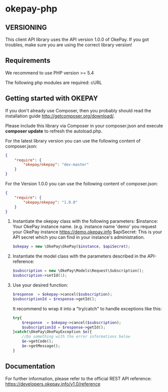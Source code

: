okepay-php
===========

VERSIONING
----------

This client API library uses the API version 1.0.0 of OkePay. If you got troubles, make sure you are using the correct library version!

Requirements
------------
We recommend to use PHP version >= 5.4

The following php modules are required: cURL

Getting started with OKEPAY
----------------------------
If you don't already use Composer, then you probably should read the installation guide http://getcomposer.org/download/.

Please include this library via Composer in your composer.json and execute **composer update** to refresh the autoload.php.

For the latest library version you can use the following content of composer.json:

```json
{
    "require": {
        "okepay/okepay": "dev-master"
    }
}
```


For the Version 1.0.0 you can use the following content of composer.json:

```json
{
    "require": {
        "okepay/okepay": "1.0.0"
    }
}
```


1.  Instantiate the okepay class with the following parameters:
    $instance: Your OkePay instance name. (e.g. instance name 'demo' you request your OkePay instance https://demo.okepay.info
    $apiSecret: This is your API secret which you can find in your instance's administration.

    ```php
    $okepay = new \OkePay\OkePay($instance, $apiSecret);
    ```
2.  Instantiate the model class with the parameters described in the API-reference:

    ```php
    $subscription = new \OkePay\Models\Request\Subscription();
    $subscription->setId(1);
    ```
3.  Use your desired function:

    ```php
    $response  = $okepay->cancel($subscription);
    $subscriptionId = $response->getId();
    ```

    It recommend to wrap it into a "try/catch" to handle exceptions like this:
    ```php
    try{
        $response  = $okepay->cancel($subscription);
        $subscriptionId = $response->getId();
    }catch(\OkePay\OkePayException $e){
        //Do something with the error informations below
        $e->getCode();
        $e->getMessage();
    }
    ```


Documentation
--------------

For further information, please refer to the official REST API reference: https://developers.okepay.info/v1.0/reference
